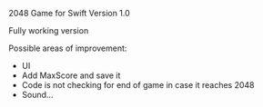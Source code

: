 2048 Game for Swift
Version 1.0

Fully working version

Possible areas of improvement:
 - UI
 - Add MaxScore and save it
 - Code is not checking for end of game in case it reaches 2048
 - Sound...
   
